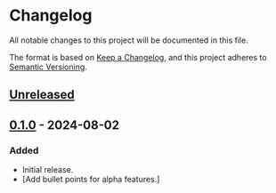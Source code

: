 # Changelog

All notable changes to this project will be documented in this file.

The format is based on [Keep a Changelog](https://keepachangelog.com/en/1.1.0/), and this project adheres to [Semantic Versioning](https://semver.org/spec/v2.0.0.html).

## [Unreleased]

## [0.1.0] - 2024-08-02

### Added

- Initial release.
- [Add bullet points for alpha features.]

[Unreleased]: https://github.com/focustense/BulkBuy/compare/v0.1.0...HEAD
[0.1.0]: https://github.com/focustense/BulkBuy/tree/v0.1.0
